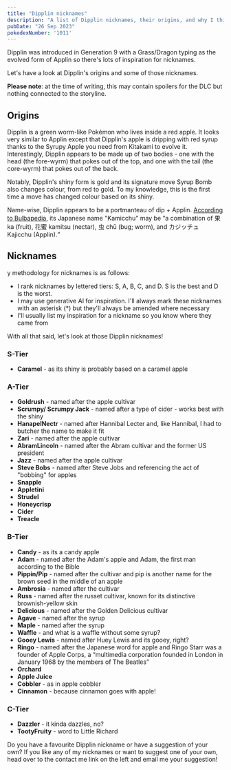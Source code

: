 ```yaml
---
title: "Dipplin nicknames"
description: "A list of Dipplin nicknames, their origins, and why I think they're cool."
pubDate: "26 Sep 2023"
pokedexNumber: '1011'
---
```


Dipplin was introduced in Generation 9 with a Grass/Dragon typing as the evolved form of Applin so there's lots of inspiration for nicknames.

Let's have a look at Dipplin's origins and some of those nicknames.

**Please note**: at the time of writing, this may contain spoilers for the DLC but nothing connected to the storyline.

## Origins

Dipplin is a green worm-like Pokémon who lives inside a red apple. It looks very similar to Applin except that Dipplin's apple is dripping with red syrup thanks to the Syrupy Apple you need from Kitakami to evolve it. Interestingly, Dipplin appears to be made up of two bodies - one with the head (the fore-wyrm) that pokes out of the top, and one with the tail (the core-wyrm) that pokes out of the back.

Notably, Dipplin's shiny form is gold and its signature move Syrup Bomb also changes colour, from red to gold. To my knowledge, this is the first time a move has changed colour based on its shiny.

Name-wise, Dipplin appears to be a portmanteau of dip + Applin. [According to Bulbapedia](https://bulbapedia.bulbagarden.net/wiki/Dipplin_(Pok%C3%A9mon)#Name_origin), its Japanese name "Kamicchu" may be <q cite="https://bulbapedia.bulbagarden.net/wiki/Dipplin_(Pok%C3%A9mon)#Name_origin">a combination of 果 ka (fruit), 花蜜 kamitsu (nectar), 虫 chū (bug; worm), and カジッチュ Kajicchu (Applin).</q>

## Nicknames

y methodology for nicknames is as follows:

* I rank nicknames by lettered tiers: S, A, B, C, and D. S is the best and D is the worst.
* I may use generative AI for inspiration. I'll always mark these nicknames with an asterisk (\*) but they'll always be amended where necessary
* I'll usually list my inspiration for a nickname so you know where they came from

With all that said, let's look at those Dipplin nicknames!

### S-Tier

* **Caramel** - as its shiny is probably based on a caramel apple

### A-Tier

* **Goldrush** - named after the apple cultivar
* **Scrumpy/ Scrumpy Jack** - named after a type of cider - works best with the shiny
* **HanapelNectr** - named after Hannibal Lecter and, like Hannibal, I had to butcher the name to make it fit
* **Zari** - named after the apple cultivar
* **AbramLincoln** - named after the Abram cultivar and the former US president
* **Jazz** - named after the apple cultivar
* **Steve Bobs** - named after Steve Jobs and referencing the act of "bobbing" for apples
* **Snapple**
* **Appletini**
* **Strudel**
* **Honeycrisp**
* **Cider**
* **Treacle**

### B-Tier

* **Candy** - as its a candy apple
* **Adam** - named after the Adam's apple and Adam, the first man according to the Bible
* **Pippin/Pip** - named after the cultivar and pip is another name for the brown seed in the middle of an apple
* **Ambrosia** - named after the cultivar
* **Russ** - named after the russet cultivar, known for its distinctive brownish-yellow skin
* **Delicious** - named after the Golden Delicious cultivar
* **Agave** - named after the syrup
* **Maple** - named after the syrup
* **Waffle** - and what is a waffle without some syrup?
* **Gooey Lewis** - named after Huey Lewis and its gooey, right?
* **Ringo** - named after the Japanese word for apple and Ringo Starr was a founder of Apple Corps, a <q cite="https://en.wikipedia.org/wiki/Apple_Corps">multimedia corporation founded in London in January 1968 by the members of The Beatles</q>
* **Orchard**
* **Apple Juice**
* **Cobbler** - as in apple cobbler
* **Cinnamon** - because cinnamon goes with apple!

### C-Tier

* **Dazzler** - it kinda dazzles, no?
* **TootyFruity** - word to Little Richard

Do you have a favourite Dipplin nickname or have a suggestion of your own? If you like any of my nicknames or want to suggest one of your own, head over to the contact me link on the left and email me your suggestion!